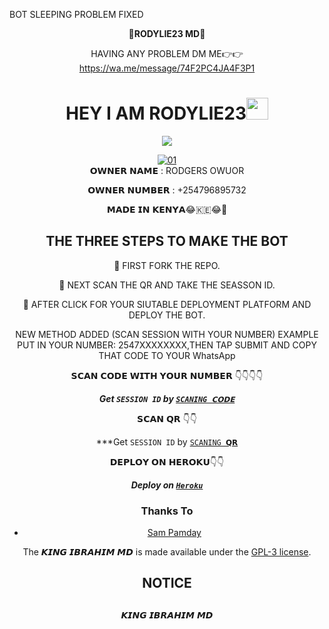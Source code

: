 BOT SLEEPING PROBLEM FIXED



                     
                      
   <div align="center">
 👑<b>RODYLIE23 MD</b>👑</b>
	   
 HAVING ANY PROBLEM DM ME👉👉https://wa.me/message/74F2PC4JA4F3P1
  
  
  <div align="center">
	  
</p>
</a>
<h1 align="center"><b>HEY I AM RODYLIE23</b><img src="https://media.giphy.com/media/hvRJCLFzcasrR4ia7z/giphy.gif" width="35"></h1>


<p align="center">
  <a href="https://github.com/DenverCoder1/readme-typing-svg"><img src="https://readme-typing-svg.herokuapp.com?font=Time+New+Roman&color=cyan&size=25&center=true&vCenter=true&width=600&height=100&lines=Assalamu+O+Alaikum+Warahmatullah..&hearts;++;Self-taught+Back-End+Developer,;Always+creating+best+bots,;My+Hobby+Is+to+deploy+WhatsApp+bots,;Active+Hacker/Ready+to+hacker+any+thing,;Love+to+learn+new+stuffs..<3"></a>
</p>
                       
  <a href="https://ibb.co/N6NMDtn"><img src="https://telegra.ph/file/963f9c4a41319399f90be.jpg" alt="01" border="0" /></a>                     
  𝗢𝗪𝗡𝗘𝗥 𝗡𝗔𝗠𝗘 : RODGERS OWUOR
                       
 𝗢𝗪𝗡𝗘𝗥 𝗡𝗨𝗠𝗕𝗘𝗥 : +254796895732
                       
  𝗠𝗔𝗗𝗘 𝗜𝗡 𝗞𝗘𝗡𝗬𝗔😂🇰🇪😂🤣 
  
## THE THREE STEPS TO MAKE THE BOT
	
📌 FIRST FORK THE REPO.

📌 NEXT SCAN THE QR AND TAKE THE SEASSON ID.

📌 AFTER CLICK FOR YOUR SIUTABLE DEPLOYMENT PLATFORM AND DEPLOY THE BOT.  


NEW METHOD ADDED (SCAN SESSION WITH YOUR NUMBER)
EXAMPLE PUT IN YOUR NUMBER: 2547XXXXXXXX,THEN TAP SUBMIT AND COPY THAT CODE TO YOUR WhatsApp

𝗦𝗖𝗔𝗡 𝗖𝗢𝗗𝗘 𝗪𝗜𝗧𝗛 𝗬𝗢𝗨𝗥 𝗡𝗨𝗠𝗕𝗘𝗥
        👇👇👇👇
	
 ***Get `SESSION ID` by [`SCANING 𝗖𝗢𝗗𝗘`](https://suhail-md-vtsf.onrender.com/code)***
    
   𝗦𝗖𝗔𝗡 𝗤𝗥 👇👇


    
   ***Get `SESSION ID` by [`SCANING 𝗤𝗥`](https://king-ibrahim-md-qr-code-c932a015796c.herokuapp.com/)                 
                         		 
   
   𝗗𝗘𝗣𝗟𝗢𝗬 𝗢𝗡 𝗛𝗘𝗥𝗢𝗞𝗨👇👇

    
***Deploy on [`Heroku`](https://dashboard.heroku.com/new?template=https://github.com/RODYLIE23-md/RODYLIE23-TECH/tree/main)*** 


### Thanks To
- [Sam Pamday](https://github.com/Sampandey001) 


The 𝙆𝙄𝙉𝙂 𝙄𝘽𝙍𝘼𝙃𝙄𝙈 𝙈𝘿 is made available under the [GPL-3 license](https://github.com/SuhailTechInfo/Suhail-Md/blob/main/LICENCE).


<h2 align="center">  NOTICE
</h2>
   
## 
𝙆𝙄𝙉𝙂 𝙄𝘽𝙍𝘼𝙃𝙄𝙈 𝙈𝘿


